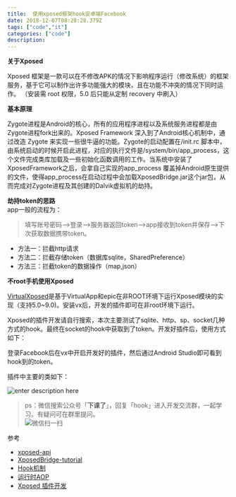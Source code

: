```yaml
---
title:  使用xposed框架hook安卓端Facebook
date: 2018-12-07T08:28:28.379Z
tags: ["code","it"]
categories: ["code"]
description:
---
```


**关于Xposed**  

Xposed 框架是一款可以在不修改APK的情况下影响程序运行（修改系统）的框架服务，基于它可以制作出许多功能强大的模块，且在功能不冲突的情况下同时运作。
（安装需 root 权限，5.0 后只能从定制 recovery 中刷入）

**基本原理**  

Zygote进程是Android的核心，所有的应用程序进程以及系统服务进程都是由Zygote进程fork出来的。Xposed Framework 深入到了Android核心机制中，通过改造 Zygote 来实现一些很牛逼的功能。Zygote的启动配置在/init.rc 脚本中，由系统启动的时候开启此进程，对应的执行文件是/system/bin/app_process，这个文件完成类库加载及一些初始化函数调用的工作。当系统中安装了 XposedFramework之后，会拿自己实现的app_process 覆盖掉Android原生提供的文件，使得app_process在启动过程中会加载XposedBridge.jar这个jar包，从而完成对Zygote进程及其创建的Dalvik虚拟机的劫持。

**劫持token的思路**  
app一般的流程为：
>填写账号密码-->登录-->服务器返回token-->app接收到token并保存-->下次获取数据携带token。

- 方法一：拦截http请求
- 方法二：拦截存储token（数据库sqlite，SharedPreference）
- 方法三：拦截token的数据操作（map,json）


**不root手机使用Xposed**  

[VirtualXposed](https://github.com/android-hacker/VirtualXposed/releases)是基于VirtualApp和epic在非ROOT环境下运行Xposed模块的实现（支持5.0~9.0)。安装vx后，开发的插件即可在非root环境下运行。


Xposed的插件开发请自行搜索，本次主要测试了sqlite、http、sp、socket几种方式的hook。最终在socket的hook中获取到了token。开发好插件后，使用方式如下：

登录Facebook后在vx中开启开发好的插件，然后通过Android Studio即可看到hook到的token。

插件中主要的类如下：

![enter description here](https://gitee.com/smile365/blogimg/raw/master/sxy91/1582171153887.png)


> ps：微信搜索公众号「**下课了**」，回复「hook」进入开发交流群，一起学习。有疑问可在群里提问。   
> ![微信扫一扫](https://gitee.com/smile365/blogimg/raw/master/sxy91/1582087774482.png)


参考  

- [xposed-api](https://api.xposed.info/reference/packages.html)
- [XposedBridge-tutorial](https://github.com/rovo89/XposedBridge/wiki/Development-tutorial)
- [Hook机制](https://github.com/tiann/understand-plugin-framework)
- [运行时AOP](http://weishu.me/2017/11/23/dexposed-on-art/)
- [Xposed 插件开发](https://blog.csdn.net/niubitianping/article/details/52575900)